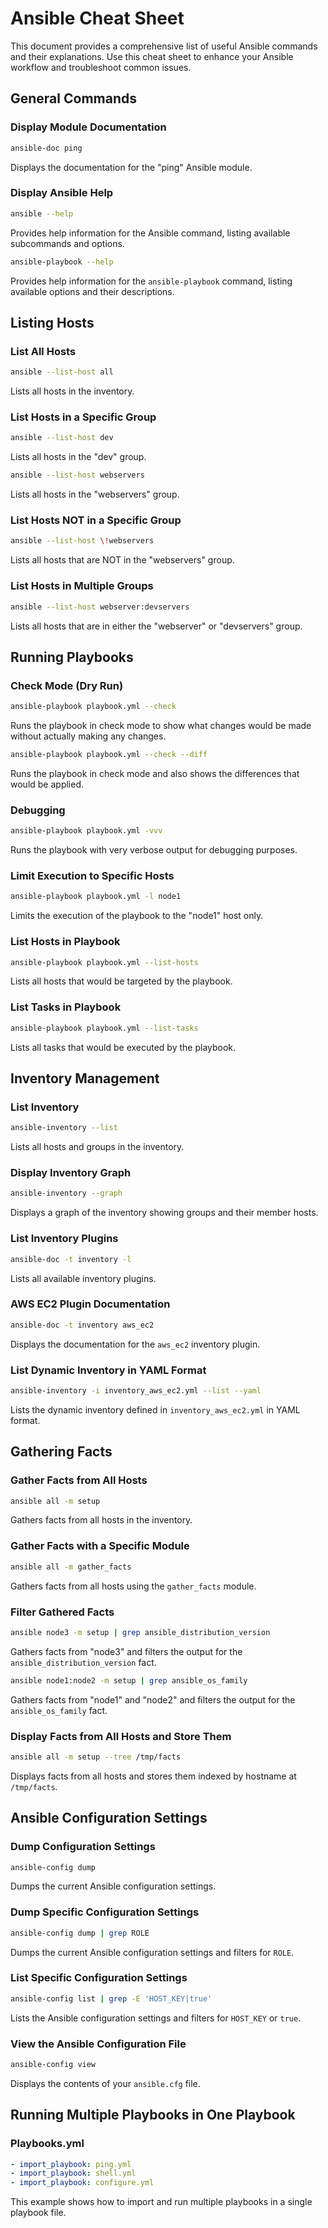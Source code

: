 # Ansible Cheat Sheet

This document provides a comprehensive list of useful Ansible commands and their explanations. Use this cheat sheet to enhance your Ansible workflow and troubleshoot common issues.

## General Commands
### Display Module Documentation

```bash
ansible-doc ping
```
Displays the documentation for the "ping" Ansible module.

### Display Ansible Help

```bash
ansible --help
```
Provides help information for the Ansible command, listing available subcommands and options.

```bash
ansible-playbook --help
```
Provides help information for the `ansible-playbook` command, listing available options and their descriptions.

## Listing Hosts
### List All Hosts

```bash
ansible --list-host all
```
Lists all hosts in the inventory.

### List Hosts in a Specific Group

```bash
ansible --list-host dev
```
Lists all hosts in the "dev" group.

```bash
ansible --list-host webservers
```
Lists all hosts in the "webservers" group.

### List Hosts NOT in a Specific Group

```bash
ansible --list-host \!webservers
```
Lists all hosts that are NOT in the "webservers" group.

### List Hosts in Multiple Groups

```bash
ansible --list-host webserver:devservers
```
Lists all hosts that are in either the "webserver" or "devservers" group.

## Running Playbooks

### Check Mode (Dry Run)

```bash
ansible-playbook playbook.yml --check
```
Runs the playbook in check mode to show what changes would be made without actually making any changes.

```bash
ansible-playbook playbook.yml --check --diff
```
Runs the playbook in check mode and also shows the differences that would be applied.

### Debugging

```bash
ansible-playbook playbook.yml -vvv
```
Runs the playbook with very verbose output for debugging purposes.

### Limit Execution to Specific Hosts

```bash
ansible-playbook playbook.yml -l node1
```
Limits the execution of the playbook to the "node1" host only.

### List Hosts in Playbook

```bash
ansible-playbook playbook.yml --list-hosts
```
Lists all hosts that would be targeted by the playbook.

### List Tasks in Playbook

```bash
ansible-playbook playbook.yml --list-tasks
```
Lists all tasks that would be executed by the playbook.

## Inventory Management

### List Inventory

```bash
ansible-inventory --list
```
Lists all hosts and groups in the inventory.

### Display Inventory Graph

```bash
ansible-inventory --graph
```
Displays a graph of the inventory showing groups and their member hosts.

### List Inventory Plugins

```bash
ansible-doc -t inventory -l
```
Lists all available inventory plugins.

### AWS EC2 Plugin Documentation

```bash
ansible-doc -t inventory aws_ec2
```
Displays the documentation for the `aws_ec2` inventory plugin.

### List Dynamic Inventory in YAML Format

```bash
ansible-inventory -i inventory_aws_ec2.yml --list --yaml
```
Lists the dynamic inventory defined in `inventory_aws_ec2.yml` in YAML format.

## Gathering Facts

### Gather Facts from All Hosts

```bash
ansible all -m setup
```
Gathers facts from all hosts in the inventory.

### Gather Facts with a Specific Module

```bash
ansible all -m gather_facts
```
Gathers facts from all hosts using the `gather_facts` module.

### Filter Gathered Facts

```bash
ansible node3 -m setup | grep ansible_distribution_version
```
Gathers facts from "node3" and filters the output for the `ansible_distribution_version` fact.

```bash
ansible node1:node2 -m setup | grep ansible_os_family
```
Gathers facts from "node1" and "node2" and filters the output for the `ansible_os_family` fact.

### Display Facts from All Hosts and Store Them

```bash
ansible all -m setup --tree /tmp/facts
```
Displays facts from all hosts and stores them indexed by hostname at `/tmp/facts`.

## Ansible Configuration Settings

### Dump Configuration Settings

```bash
ansible-config dump
```
Dumps the current Ansible configuration settings.

### Dump Specific Configuration Settings

```bash
ansible-config dump | grep ROLE
```
Dumps the current Ansible configuration settings and filters for `ROLE`.

### List Specific Configuration Settings

```bash
ansible-config list | grep -E 'HOST_KEY|true'
```
Lists the Ansible configuration settings and filters for `HOST_KEY` or `true`.

### View the Ansible Configuration File

```bash
ansible-config view
```
Displays the contents of your `ansible.cfg` file.

## Running Multiple Playbooks in One Playbook

### Playbooks.yml

```yaml
- import_playbook: ping.yml
- import_playbook: shell.yml
- import_playbook: configure.yml
```
This example shows how to import and run multiple playbooks in a single playbook file.

```
